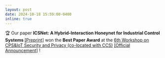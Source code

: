 ```yaml
---
layout: post
date: 2024-10-18 15:59:00-0400
inline: true
---
```


:trophy: Our paper <b>ICSNet: A Hybrid-Interaction Honeynet for Industrial Control Systems
</b> <a target="_blank" href="https://efrenlopez.org/assets/pdf/salazar2024icsnet.pdf">&#91;Preprint&#93;</a> won the <b>Best Paper Award</b> at the <a href="https://cpsiotsec2024b.github.io/" target="blank">6th Workshop on CPS&IoT Security and Privacy (co-located with CCS)</a> <a target="_blank" href="https://cpsiotsec2024b.github.io/">&#91;Official Announcement&#93;</a> !